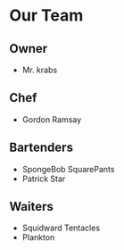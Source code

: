 # Our Team

## Owner
- Mr. krabs

## Chef
- Gordon Ramsay

## Bartenders
- SpongeBob SquarePants
- Patrick Star

## Waiters
- Squidward Tentacles
- Plankton
